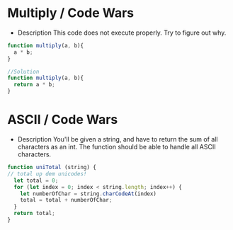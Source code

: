 # Multiply / Code Wars

- Description
This code does not execute properly. Try to figure out why.

```JavaScript
function multiply(a, b){
  a * b;
}

//Solution
function multiply(a, b){
  return a * b;
}
```

# ASCII / Code Wars

- Description
You'll be given a string, and have to return the sum of all characters as an int. The function should be able to handle all ASCII characters.

```JavaScript
function uniTotal (string) {
// total up dem unicodes!
  let total = 0;
  for (let index = 0; index < string.length; index++) {
    let numberOfChar = string.charCodeAt(index)
    total = total + numberOfChar;
  }
  return total;
}
```
